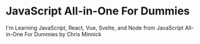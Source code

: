 # JavaScript All-in-One For Dummies

I'm Learning JavaScript, React, Vue, Svelte, and Node
from JavaScript All-in-One For Dummies by Chris Minnick
